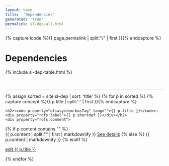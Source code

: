 ```yaml
---
layout: base
title:  'Dependencies'
generated: 'true'
permalink: sl/dep/all.html
---
```


{% capture lcode %}{{ page.permalink | split:"/" | first }}{% endcapture %}

# Dependencies

<span about="." property="rdf:type" resource="owl:Ontology">
	<span property="owl:imports" resource="
https://www.w3.org/2012/pyRdfa/extract?uri=http://universaldependencies.org/docs/u/dep/all.html&format=xml&rdfagraph=output&vocab_expansion=false&rdfa_lite=false&embedded_rdf=true&space_preserve=false&vocab_cache=true&vocab_cache_report=false&vocab_cache_refresh=false"/>
</span>

{% include sl-dep-table.html %}

<span about="#dep_{{ lcode }}" property="rdfs:label" style="visibility: hidden">{{ page.title }}</span>
<span about="#dep_{{ lcode }}" property="rdfs:subClassOf" resource="_:{{ lcode }}">
	<span about="_:{{ lcode }}" property="rdf:type" resource="owl:Restriction">
		<span property="owl:onProperty" resource="http://purl.org/dc/terms/language"/>
		<span property="owl:hasValue" lang=""  style="visibility: hidden">{{ lcode }}</span>
	</span>
</span>

----------

{% assign sorted = site.sl-dep | sort: 'title' %}
{% for p in sorted %}
{% capture concept %}{{ p.title | split:':' | first }}{% endcapture %}
<div about="#{{ p.title | url_encode }}_{{ lcode }}" property="rdf:type" resource="#dep_{{ lcode }}">
	<div property="rdf:type" resource="../../u/dep/all.html#{{ concept }}"/>
	<a id="al-{{ lcode }}-dep/{{ p.title }}" class="al-dest"/>

	<h2><code property="oliasystem:hasTag" lang="">{{ p.title }}</code>: <div property="rdfs:label">{{ p.shortdef }}</div></h2>
	<div property="rdfs:comment">
{% if p.content contains "<!--details-->" %}    
{{ p.content | split:"<!--details-->" | first | markdownify }}
	<a property="rdfs:seeAlso" href="{{ p.title }}" class="al-doc">See details</a>
{% else %}
{{ p.content | markdownify }}
{% endif %}
	</div>
	<a href="{{ site.git_edit }}/{% if p.collection %}{{ p.relative_path }}{% else %}{{ p.path }}{% endif %}" target="#">edit {{ p.title }}</a>
</div>
{% endfor %}
